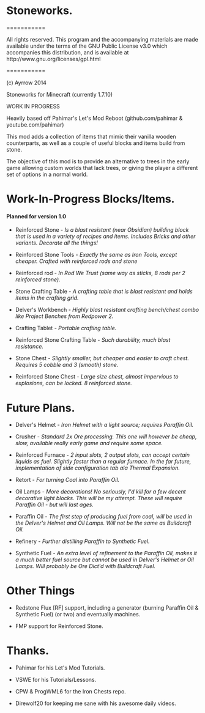 <h1>Stoneworks.</h1>

===========
<p>All rights reserved. This program and the accompanying materials
are made available under the terms of the GNU Public License v3.0
which accompanies this distribution, and is available at http://www.gnu.org/licenses/gpl.html</p>

===========

(c) Ayrrow 2014

Stoneworks for Minecraft (currently 1.7.10)

WORK IN PROGRESS

Heavily based off Pahimar's Let's Mod Reboot (github.com/pahimar & youtube.com/pahimar)

This mod adds a collection of items that mimic their vanilla wooden counterparts, as well as a couple of useful blocks and items build from stone.

The objective of this mod is to provide an alternative to trees in the early game allowing custom worlds that lack trees, or giving the player a different set of options in a normal world.

<h1> Work-In-Progress Blocks/Items. </h1>

<h4> Planned for version 1.0 </h4>


* Reinforced Stone - *Is a blast resistant (near Obsidian) building block that is used in a variety of recipes and items. Includes Bricks and other variants. Decorate all the things!*

* Reinforced Stone Tools - *Exactly the same as Iron Tools, except cheaper. Crafted with reinforced rods and stone*

* Reinforced rod - *In Rod We Trust (same way as sticks, 8 rods per 2 reinforced stone).*

* Stone Crafting Table - *A crafting table that is blast resistant and holds items in the crafting grid.*

* Delver's Workbench - *Highly blast resistant crafting bench/chest combo like Project Benches from Redpower 2.*

* Crafting Tablet - *Portable crafting table.*

* Reinforced Stone Crafting Table - *Such durability, much blast resistance.*

* Stone Chest - *Slightly smaller, but cheaper and easier to craft chest. Requires 5 cobble and 3 (smooth) stone.*

* Reinforced Stone Chest - *Large size chest, almost impervious to explosions, can be locked. 8 reinforced stone.*

<h1> Future Plans. </h1>

* Delver's Helmet - *Iron Helmet with a light source; requires Paraffin Oil.*

* Crusher - *Standard 2x Ore processing. This one will however be cheap, slow, available really early game and require some space.*


* Reinforced Furnace - *2 input slots, 2 output slots, can accept certain liquids as fuel. Slightly faster than a regular furnace.* *In the far future, implementation of side configuration tab ala Thermal Expansion.*

* Retort - *For turning Coal into Paraffin Oil.*

* Oil Lamps - *More decorations! No seriously, I'd kill for a few decent decorative light blocks. This will be my attempt. These will require Paraffin Oil - but will last ages.*

* Paraffin Oil - *The first step of producing fuel from coal, will be used in the Delver's Helmet and Oil Lamps. Will not be the same as Buildcraft Oil.*

* Refinery - *Further distilling Paraffin to Synthetic Fuel.*

* Synthetic Fuel - *An extra level of refinement to the Paraffin Oil, makes it a much better fuel source but cannot be used in Delver's Helmet or Oil Lamps. Will probably be Ore Dict'd with Buildcraft Fuel.*


<h1> Other Things </h1>

* Redstone Flux [RF] support, including a generator (burning Paraffin Oil & Synthetic Fuel) (or two) and eventually machines.

* FMP support for Reinforced Stone.







<h1> Thanks. </h1>

* Pahimar for his Let's Mod Tutorials.

* VSWE for his Tutorials/Lessons.

* CPW & ProgWML6 for the Iron Chests repo.

* Direwolf20 for keeping me sane with his awesome daily videos.
